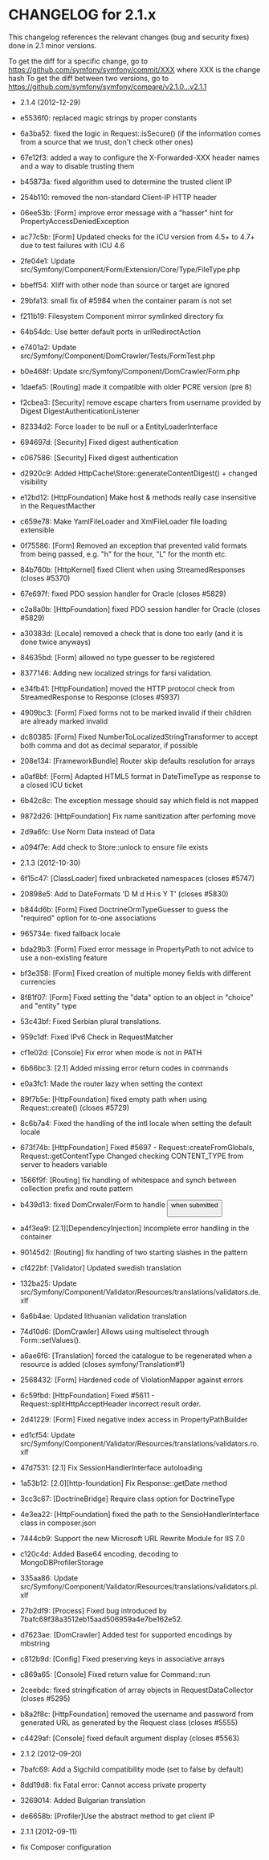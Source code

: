 CHANGELOG for 2.1.x
===================

This changelog references the relevant changes (bug and security fixes) done
in 2.1 minor versions.

To get the diff for a specific change, go to https://github.com/symfony/symfony/commit/XXX where XXX is the change hash
To get the diff between two versions, go to https://github.com/symfony/symfony/compare/v2.1.0...v2.1.1

* 2.1.4 (2012-12-29)

 * e5536f0: replaced magic strings by proper constants
 * 6a3ba52: fixed the logic in Request::isSecure() (if the information comes from a source that we trust, don't check other ones)
 * 67e12f3: added a way to configure the X-Forwarded-XXX header names and a way to disable trusting them
 * b45873a: fixed algorithm used to determine the trusted client IP
 * 254b110: removed the non-standard Client-IP HTTP header
 * 06ee53b: [Form] improve error message with a "hasser" hint for PropertyAccessDeniedException
 * ac77c5b: [Form] Updated checks for the ICU version from 4.5+ to 4.7+ due to test failures with ICU 4.6
 * 2fe04e1: Update src/Symfony/Component/Form/Extension/Core/Type/FileType.php
 * bbeff54: Xliff with other node than source or target are ignored
 * 29bfa13: small fix of #5984 when the container param is not set
 * f211b19: Filesystem Component mirror symlinked directory fix
 * 64b54dc: Use better default ports in urlRedirectAction
 * e7401a2: Update src/Symfony/Component/DomCrawler/Tests/FormTest.php
 * b0e468f: Update src/Symfony/Component/DomCrawler/Form.php
 * 1daefa5: [Routing] made it compatible with older PCRE version (pre 8)
 * f2cbea3: [Security] remove escape charters from username provided by Digest DigestAuthenticationListener
 * 82334d2: Force loader to be null or a EntityLoaderInterface
 * 694697d: [Security] Fixed digest authentication
 * c067586: [Security] Fixed digest authentication
 * d2920c9: Added HttpCache\Store::generateContentDigest() + changed visibility
 * e12bd12: [HttpFoundation] Make host & methods really case insensitive in the RequestMacther
 * c659e78: Make YamlFileLoader and XmlFileLoader file loading extensible
 * 0f75586: [Form] Removed an exception that prevented valid formats from being passed, e.g. "h" for the hour, "L" for the month etc.
 * 84b760b: [HttpKernel] fixed Client when using StreamedResponses (closes #5370)
 * 67e697f: fixed PDO session handler for Oracle (closes #5829)
 * c2a8a0b: [HttpFoundation] fixed PDO session handler for Oracle (closes #5829)
 * a30383d: [Locale] removed a check that is done too early (and it is done twice anyways)
 * 84635bd: [Form] allowed no type guesser to be registered
 * 8377146: Adding new localized strings for farsi validation.
 * e34fb41: [HttpFoundation] moved the HTTP protocol check from StreamedResponse to Response (closes #5937)
 * 4909bc3: [Form] Fixed forms not to be marked invalid if their children are already marked invalid
 * dc80385: [Form] Fixed NumberToLocalizedStringTransformer to accept both comma and dot as decimal separator, if possible
 * 208e134: [FrameworkBundle] Router skip defaults resolution for arrays
 * a0af8bf: [Form] Adapted HTML5 format in DateTimeType as response to a closed ICU ticket
 * 6b42c8c: The exception message should say which field is not mapped
 * 9872d26: [HttpFoundation] Fix name sanitization after perfoming move
 * 2d9a6fc: Use Norm Data instead of Data
 * a094f7e: Add check to Store::unlock to ensure file exists

* 2.1.3 (2012-10-30)

 * 6f15c47: [ClassLoader] fixed unbracketed namespaces (closes #5747)
 * 20898e5: Add to DateFormats 'D M d H:i:s Y T' (closes #5830)
 * b844d6b: [Form] Fixed DoctrineOrmTypeGuesser to guess the "required" option for to-one associations
 * 965734e: fixed fallback locale
 * bda29b3: [Form] Fixed error message in PropertyPath to not advice to use a non-existing feature
 * bf3e358: [Form] Fixed creation of multiple money fields with different currencies
 * 8f81f07: [Form] Fixed setting the "data" option to an object in "choice" and "entity" type
 * 53c43bf: Fixed Serbian plural translations.
 * 959c1df: Fixed IPv6 Check in RequestMatcher
 * cf1e02d: [Console] Fix error when mode is not in PATH
 * 6b66bc3: [2.1] Added missing error return codes in commands
 * e0a3fc1: Made the router lazy when setting the context
 * 89f7b5e: [HttpFoundation] fixed empty path when using Request::create() (closes #5729)
 * 8c6b7a4: Fixed the handling of the intl locale when setting the default locale
 * 673f74b: [HttpFoundation] Fixed #5697 - Request::createFromGlobals, Request::getContentType Changed checking CONTENT_TYPE from server to headers variable
 * 1566f9f: [Routing] fix handling of whitespace and synch between collection prefix and route pattern
 * b439d13: fixed DomCrwaler/Form to handle <button> when submitted
 * a4f3ea9: [2.1][DependencyInjection] Incomplete error handling in the container
 * 90145d2: [Routing] fix handling of two starting slashes in the pattern
 * cf422bf: [Validator] Updated swedish translation
 * 132ba25: Update src/Symfony/Component/Validator/Resources/translations/validators.de.xlf
 * 6a6b4ae: Updated lithuanian validation translation
 * 74d10d6: [DomCrawler] Allows using multiselect through Form::setValues().
 * a6ae6f6: [Translation] forced the catalogue to be regenerated when a resource is added (closes symfony/Translation#1)
 * 2568432: [Form] Hardened code of ViolationMapper against errors
 * 6c59fbd: [HttpFoundation] Fixed #5611 - Request::splitHttpAcceptHeader incorrect result order.
 * 2d41229: [Form] Fixed negative index access in PropertyPathBuilder
 * ed1cf54: Update src/Symfony/Component/Validator/Resources/translations/validators.ro.xlf
 * 47d7531: [2.1] Fix SessionHandlerInterface autoloading
 * 1a53b12: [2.0][http-foundation] Fix Response::getDate method
 * 3cc3c67: [DoctrineBridge] Require class option for DoctrineType
 * 4e3ea22: [HttpFoundation] fixed the path to the SensioHandlerInterface class in composer.json
 * 7444cb9: Support the new Microsoft URL Rewrite Module for IIS 7.0
 * c120c4d: Added Base64 encoding, decoding to MongoDBProfilerStorage
 * 335aa86: Update src/Symfony/Component/Validator/Resources/translations/validators.pl.xlf
 * 27b2df9: [Process] Fixed bug introduced by 7bafc69f38a3512eb15aad506959a4e7be162e52.
 * d7623ae: [DomCrawler] Added test for supported encodings by mbstring
 * c812b9d: [Config] Fixed preserving keys in associative arrays
 * c869a65: [Console] Fixed return value for Command::run
 * 2ceebdc: fixed stringification of array objects in RequestDataCollector (closes #5295)
 * b8a2f8c: [HttpFoundation] removed the username and password from generated URL as generated by the Request class (closes #5555)
 * c4429af: [Console] fixed default argument display (closes #5563)

* 2.1.2 (2012-09-20)

 * 7bafc69: Add a Sigchild compatibility mode (set to false by default)
 * 8dd19d8: fix Fatal error: Cannot access private property
 * 3269014: Added Bulgarian translation
 * de6658b: [Profiler]Use the abstract method to get client IP

* 2.1.1 (2012-09-11)

 * fix Composer configuration

